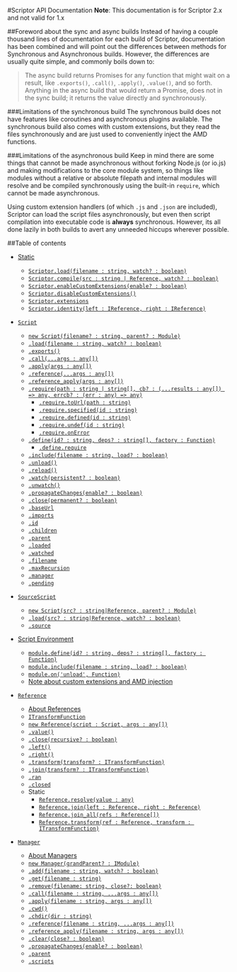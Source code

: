 #Scriptor API Documentation
**Note**: This documentation is for Scriptor 2.x and not valid for 1.x

##Foreword about the sync and async builds
Instead of having a couple thousand lines of documentation for each build of Scriptor, documentation has been combined and will point out the differences between methods for Synchronous and Asynchronous builds. However, the differences are usually quite simple, and commonly boils down to:
> The async build returns Promises for any function that might wait on a result, like `.exports()`, `.call()`, `.apply()`, `.value()`, and so forth. Anything in the async build that would return a Promise, does not in the sync build; it returns the value directly and synchronously.

###Limitations of the synchronous build
The synchronous build does not have features like coroutines and asynchronous plugins available. The synchronous build also comes with custom extensions, but they read the files synchronously and are just used to conveniently inject the AMD functions.

###Limitations of the asynchronous build
Keep in mind there are some things that cannot be made asynchronous without forking Node.js (or io.js) and making modifications to the core module system, so things like modules without a relative or absolute filepath and internal modules will resolve and be compiled synchronously using the built-in `require`, which cannot be made asynchronous.

Using custom extension handlers (of which `.js` and `.json` are included), Scriptor can load the script files asynchronously, but even then script compilation into executable code is **always** synchronous. However, its all done lazily in both builds to avert any unneeded hiccups wherever possible.

##Table of contents
- [Static]()
    - [`Scriptor.load(filename : string, watch? : boolean)`]()
    - [`Scriptor.compile(src : string | Reference, watch? : boolean)`]()
    - [`Scriptor.enableCustomExtensions(enable? : boolean)`]()
    - [`Scriptor.disableCustomExtensions()`]()
    - [`Scriptor.extensions`]()
    - [`Scriptor.identity(left : IReference, right : IReference)`]()

- [`Script`]()
    - [`new Script(filename? : string, parent? : Module)`]()
    - [`.load(filename : string, watch? : boolean)`]()
    - [`.exports()`]()
    - [`.call(...args : any[])`]()
    - [`.apply(args : any[])`]()
    - [`.reference(...args : any[])`]()
    - [`.reference_apply(args : any[])`]()
    - [`.require(path : string | string[], cb? : (...results : any[]) => any, errcb? : (err : any) => any)`]()
        - [`.require.toUrl(path : string)`]()
        - [`.require.specified(id : string)`]()
        - [`.require.defined(id : string)`]()
        - [`.require.undef(id : string)`]()
        - [`.require.onError`]()
    - [`.define(id? : string, deps? : string[], factory : Function)`]()
        - [`.define.require`]()
    - [`.include(filename : string, load? : boolean)`]()
    - [`.unload()`]()
    - [`.reload()`]()
    - [`.watch(persistent? : boolean)`]()
    - [`.unwatch()`]()
    - [`.propagateChanges(enable? : boolean)`]()
    - [`.close(permanent? : boolean)`]()
    - [`.baseUrl`]()
    - [`.imports`]()
    - [`.id`]()
    - [`.children`]()
    - [`.parent`]()
    - [`.loaded`]()
    - [`.watched`]()
    - [`.filename`]()
    - [`.maxRecursion`]()
    - [`.manager`]()
    - [`.pending`]()

- [`SourceScript`](#sourcescript)
    - [`new Script(src? : string|Reference, parent? : Module)`]()
    - [`.load(src? : string|Reference, watch? : boolean)`]()
    - [`.source`]()

- [Script Environment]()
    - [`module.define(id? : string, deps? : string[], factory : Function)`]()
    - [`module.include(filename : string, load? : boolean)`]()
    - [`module.on('unload', Function)`]()
    - [Note about custom extensions and AMD injection]()

- [`Reference`]()
    - [About References]()
    - [`ITransformFunction`]()
    - [`new Reference(script : Script, args : any[])`]()
    - [`.value()`]()
    - [`.close(recursive? : boolean)`]()
    - [`.left()`]()
    - [`.right()`]()
    - [`.transform(transform? : ITransformFunction)`]()
    - [`.join(transform? : ITransformFunction)`]()
    - [`.ran`]()
    - [`.closed`]()
    - Static
        - [`Reference.resolve(value : any)`]()
        - [`Reference.join(left : Reference, right : Reference)`]()
        - [`Reference.join_all(refs : Reference[])`]()
        - [`Reference.transform(ref : Reference, transform : ITransformFunction)`]()

- [`Manager`]()
    - [About Managers]()
    - [`new Manager(grandParent? : IModule)`]()
    - [`.add(filename : string, watch? : boolean)`]()
    - [`.get(filename : string)`]()
    - [`.remove(filename: string, close?: boolean)`]()
    - [`.call(filename : string, ...args : any[])`]()
    - [`.apply(filename : string, args : any[])`]()
    - [`.cwd()`]()
    - [`.chdir(dir : string)`]()
    - [`.reference(filename : string, ...args : any[])`]()
    - [`.reference_apply(filename : string, args : any[])`]()
    - [`.clear(close? : boolean)`]()
    - [`.propagateChanges(enable? : boolean)`]()
    - [`.parent`]()
    - [`.scripts`]()
